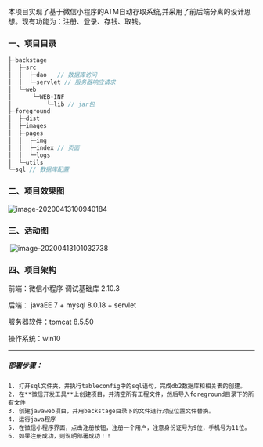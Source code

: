 ​	本项目实现了基于微信小程序的ATM自动存取系统,并采用了前后端分离的设计思想。现有功能为：注册、登录、存钱、取钱。 

### 一、项目目录

```c++
├─backstage 
│  ├─src
│  │  ├─dao   // 数据库访问
│  │  └─servlet // 服务器响应请求
│  └─web
│      └─WEB-INF
│          └─lib // jar包
├─foreground
│  ├─dist
│  ├─images
│  ├─pages
│  │  ├─img
│  │  ├─index // 页面
│  │  └─logs
│  └─utils
└─sql // 数据库配置
```

### 二、项目效果图

![image-20200413100940184](C:\Users\联想\AppData\Roaming\Typora\typora-user-images\image-20200413100940184.png)

### 三、活动图

​								![image-20200413101032738](C:\Users\联想\AppData\Roaming\Typora\typora-user-images\image-20200413101032738.png)

### 四、项目架构

前端：微信小程序 调试基础库 2.10.3 

后端： javaEE 7 + mysql 8.0.18 + servlet 

服务器软件：tomcat 8.5.50

操作系统：win10

---

##### 部署步骤：

	1. 打开sql文件夹，并执行tableconfig中的sql语句，完成db2数据库和相关表的创建。
 	2. 在**微信开发工具**上创建项目，并清空所有工程文件，然后导入foreground目录下的所有文件
 	3. 创建javaweb项目，并用backstage目录下的文件进行对应位置文件替换。
 	4. 运行java程序
 	5. 在微信小程序界面，点击注册按钮，注册一个用户，注意身份证号为9位，手机号为11位。
 	6. 如果注册成功，则说明部署成功！！ 

​		









